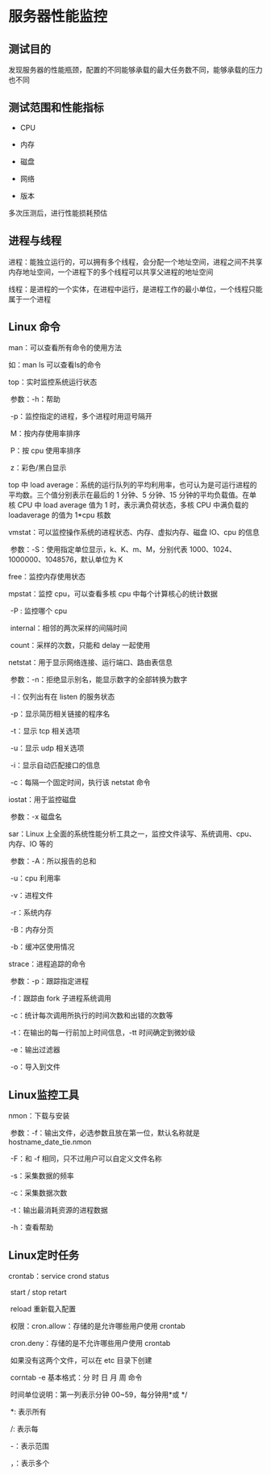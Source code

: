 # 服务器性能监控

## 测试目的

发现服务器的性能瓶颈，配置的不同能够承载的最大任务数不同，能够承载的压力也不同



## 测试范围和性能指标

+ CPU

+ 内存

+ 磁盘

+ 网络

+ 版本


多次压测后，进行性能损耗预估

## 进程与线程

进程：能独立运行的，可以拥有多个线程，会分配一个地址空间，进程之间不共享内存地址空间，一个进程下的多个线程可以共享父进程的地址空间

线程：是进程的一个实体，在进程中运行，是进程工作的最小单位，一个线程只能属于一个进程

## Linux 命令

man：可以查看所有命令的使用方法

如：man ls   可以查看ls的命令

top：实时监控系统运行状态

​         参数：-h：帮助

​                     -p：监控指定的进程，多个进程时用逗号隔开

​                     M：按内存使用率排序

​                     P：按 cpu 使用率排序

​                      z：彩色/黑白显示

 top 中 load average：系统的运行队列的平均利用率，也可认为是可运行进程的平均数。三个值分别表示在最后的 1 分钟、5 分钟、15  分钟的平均负载值。在单核 CPU 中 load average 值为 1 时，表示满负荷状态，多核 CPU 中满负载的 loadaverage 的值为 1*cpu 核数

vmstat：可以监控操作系统的进程状态、内存、虚拟内存、磁盘 IO、cpu 的信息

​               参数：-S：使用指定单位显示，k、K、m、M，分别代表 1000、1024、1000000、1048576，默认单位为 K

free：监控内存使用状态

mpstat：监控 cpu，可以查看多核 cpu 中每个计算核心的统计数据

​                -P : 监控哪个 cpu

​                internal：相邻的两次采样的间隔时间

​                count：采样的次数，只能和 delay 一起使用

netstat：用于显示网络连接、运行端口、路由表信息

​              参数：-n：拒绝显示别名，能显示数字的全部转换为数字

​                          -l：仅列出有在 listen 的服务状态

​                           -p：显示简历相关链接的程序名

​                           -t：显示 tcp 相关选项

​                          -u：显示 udp 相关选项

​                           -i：显示自动匹配接口的信息

​                          -c：每隔一个固定时间，执行该 netstat 命令

iostat：用于监控磁盘

​            参数：-x 磁盘名

sar：Linux 上全面的系统性能分析工具之一，监控文件读写、系统调用、cpu、内存、IO 等的

​       参数：-A：所以报告的总和

​                  -u：cpu 利用率

​                  -v：进程文件

​                 -r：系统内存

​                 -B：内存分页

​                -b：缓冲区使用情况

strace：进程追踪的命令

​            参数：-p：跟踪指定进程

​                       -f：跟踪由 fork 子进程系统调用

​                       -c：统计每次调用所执行的时间次数和出错的次数等

​                       -t：在输出的每一行前加上时间信息，-tt 时间确定到微妙级

​                       -e：输出过滤器

​                       -o：导入到文件

## Linux监控工具

nmon：下载与安装

​            参数：-f：输出文件，必选参数且放在第一位，默认名称就是 hostname_date_tie.nmon

​                       -F：和 -f 相同，只不过用户可以自定义文件名称

​                       -s：采集数据的频率

​                       -c：采集数据次数

​                       -t：输出最消耗资源的进程数据

​                       -h：查看帮助

## Linux定时任务

crontab：service crond status

​                  start / stop retart 

​                  reload 重新载入配置

​                 权限：cron.allow：存储的是允许哪些用户使用 crontab

​                             cron.deny：存储的是不允许哪些用户使用 crontab

​                            如果没有这两个文件，可以在 etc 目录下创建

​                corntab -e 基本格式：分 时 日 月 周 命令

​                                                   时间单位说明：第一列表示分钟 00~59，每分钟用*或 */

​                                                  *: 表示所有

​                                                  /: 表示每

​                                                 -：表示范围

​                                                ，：表示多个

